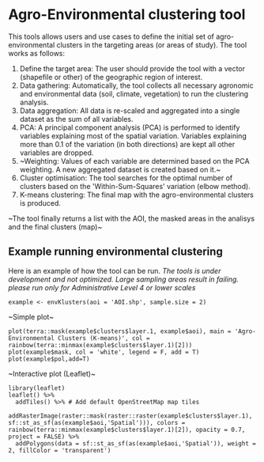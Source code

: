 # Agro-Environmental clustering tool
This tools allows users and use cases to define the initial set of agro-environmental clusters in the targeting areas (or areas of study). The tool works as follows:

1. Define the target area: The user should provide the tool with a vector (shapefile or other) of the geographic region of interest.
2. Data gathering: Automatically, the tool collects all necessary agronomic and environmental data (soil, climate, vegetation) to run the clustering analysis.
3. Data aggregation: All data is re-scaled and aggregated into a single dataset as the sum of all variables.
4. PCA: A principal component analysis (PCA) is performed to identify variables explaining most of the spatial variation. Variables explaining more than 0.1 of the variation (in both directions) are kept all other variables are dropped.
5. ~Weighting: Values of each variable are determined based on the PCA weighting. A new aggregated dataset is created based on it.~
6. Cluster optimisation: The tool searches for the optimal number of clusters based on the 'Within-Sum-Squares' variation (elbow method).
7. K-means clustering: The final map with the agro-environmental clusters is produced.

~The tool finally returns a list with the AOI, the masked areas in the analisys and the final clusters (map)~

## Example running environmental clustering
Here is an example of how the tool can be run. *The tools is under development and not optimized. Large sampling areas result in failing. please run only for Administrative Level 4 or lower scales*

    example <- envKlusters(aoi = 'AOI.shp', sample.size = 2)

~Simple plot~

    plot(terra::mask(example$clusters$layer.1, example$aoi), main = 'Agro-Environmental Clusters (K-means)', col = rainbow(terra::minmax(example$clusters$layer.1)[2]))
    plot(example$mask, col = 'white', legend = F, add = T)
    plot(example$pol,add=T)

~Interactive plot (Leaflet)~

    library(leaflet)
    leaflet() %>%
      addTiles() %>% # Add default OpenStreetMap map tiles
      addRasterImage(raster::mask(raster::raster(example$clusters$layer.1), sf::st_as_sf(as(example$aoi,'Spatial'))), colors = rainbow(terra::minmax(example$clusters$layer.1)[2]), opacity = 0.7, project = FALSE) %>%
      addPolygons(data = sf::st_as_sf(as(example$aoi,'Spatial')), weight = 2, fillColor = 'transparent')